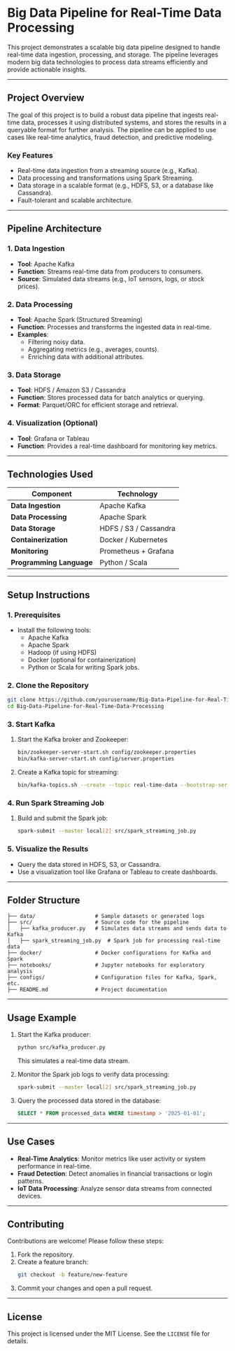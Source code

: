 # **Big Data Pipeline for Real-Time Data Processing**

This project demonstrates a scalable big data pipeline designed to handle real-time data ingestion, processing, and storage. The pipeline leverages modern big data technologies to process data streams efficiently and provide actionable insights.

---

## **Project Overview**

The goal of this project is to build a robust data pipeline that ingests real-time data, processes it using distributed systems, and stores the results in a queryable format for further analysis. The pipeline can be applied to use cases like real-time analytics, fraud detection, and predictive modeling.

### **Key Features**
- Real-time data ingestion from a streaming source (e.g., Kafka).
- Data processing and transformations using Spark Streaming.
- Data storage in a scalable format (e.g., HDFS, S3, or a database like Cassandra).
- Fault-tolerant and scalable architecture.

---

## **Pipeline Architecture**

### **1. Data Ingestion**
- **Tool**: Apache Kafka
- **Function**: Streams real-time data from producers to consumers.
- **Source**: Simulated data streams (e.g., IoT sensors, logs, or stock prices).

### **2. Data Processing**
- **Tool**: Apache Spark (Structured Streaming)
- **Function**: Processes and transforms the ingested data in real-time.
- **Examples**:
  - Filtering noisy data.
  - Aggregating metrics (e.g., averages, counts).
  - Enriching data with additional attributes.

### **3. Data Storage**
- **Tool**: HDFS / Amazon S3 / Cassandra
- **Function**: Stores processed data for batch analytics or querying.
- **Format**: Parquet/ORC for efficient storage and retrieval.

### **4. Visualization (Optional)**
- **Tool**: Grafana or Tableau
- **Function**: Provides a real-time dashboard for monitoring key metrics.

---

## **Technologies Used**

| Component             | Technology            |
|-----------------------|-----------------------|
| **Data Ingestion**    | Apache Kafka          |
| **Data Processing**   | Apache Spark          |
| **Data Storage**      | HDFS / S3 / Cassandra |
| **Containerization**  | Docker / Kubernetes   |
| **Monitoring**        | Prometheus + Grafana |
| **Programming Language** | Python / Scala        |

---

## **Setup Instructions**

### **1. Prerequisites**
- Install the following tools:
  - Apache Kafka
  - Apache Spark
  - Hadoop (if using HDFS)
  - Docker (optional for containerization)
  - Python or Scala for writing Spark jobs.

### **2. Clone the Repository**
```bash
git clone https://github.com/yourusername/Big-Data-Pipeline-for-Real-Time-Data-Processing.git
cd Big-Data-Pipeline-for-Real-Time-Data-Processing
```

### **3. Start Kafka**
1. Start the Kafka broker and Zookeeper:
   ```bash
   bin/zookeeper-server-start.sh config/zookeeper.properties
   bin/kafka-server-start.sh config/server.properties
   ```
2. Create a Kafka topic for streaming:
   ```bash
   bin/kafka-topics.sh --create --topic real-time-data --bootstrap-server localhost:9092
   ```

### **4. Run Spark Streaming Job**
1. Build and submit the Spark job:
   ```bash
   spark-submit --master local[2] src/spark_streaming_job.py
   ```

### **5. Visualize the Results**
- Query the data stored in HDFS, S3, or Cassandra.
- Use a visualization tool like Grafana or Tableau to create dashboards.

---

## **Folder Structure**

```plaintext
├── data/                   # Sample datasets or generated logs
├── src/                    # Source code for the pipeline
│   ├── kafka_producer.py   # Simulates data streams and sends data to Kafka
│   ├── spark_streaming_job.py  # Spark job for processing real-time data
├── docker/                 # Docker configurations for Kafka and Spark
├── notebooks/              # Jupyter notebooks for exploratory analysis
├── configs/                # Configuration files for Kafka, Spark, etc.
├── README.md               # Project documentation
```

---

## **Usage Example**

1. Start the Kafka producer:
   ```bash
   python src/kafka_producer.py
   ```
   This simulates a real-time data stream.

2. Monitor the Spark job logs to verify data processing:
   ```bash
   spark-submit --master local[2] src/spark_streaming_job.py
   ```

3. Query the processed data stored in the database:
   ```sql
   SELECT * FROM processed_data WHERE timestamp > '2025-01-01';
   ```

---

## **Use Cases**
- **Real-Time Analytics**: Monitor metrics like user activity or system performance in real-time.
- **Fraud Detection**: Detect anomalies in financial transactions or login patterns.
- **IoT Data Processing**: Analyze sensor data streams from connected devices.

---

## **Contributing**

Contributions are welcome! Please follow these steps:
1. Fork the repository.
2. Create a feature branch:
   ```bash
   git checkout -b feature/new-feature
   ```
3. Commit your changes and open a pull request.

---

## **License**
This project is licensed under the MIT License. See the `LICENSE` file for details.

